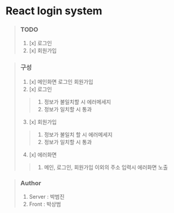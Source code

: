 # React login system 


>### TODO
>1. [x] 로그인
>2. [x] 회원가입



>### 구성 
>1. [x] 메인화면
>  로그인
>  회원가입
>2. [x] 로그인
>>   1. 정보가 불일치할 시 에러메세지
>>   2. 정보가 일치할 시 통과
>3. [x] 회원가입
>>   1. 정보가 불일치 할 시 에러메세지
>>    2. 정보가 일치할 시 통과
>4. [x] 에러화면
>>   1. 메인, 로그인, 회원가입 이외의 주소 입력시 에러화면 노출



>### Author
>1. Server : 박범진
>2. Front : 박상범
